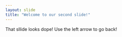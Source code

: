 ```yaml
---
layout: slide
title: "Welcome to our second slide!"
---
```

That sllide looks dope!
Use the left arrow to go back!
